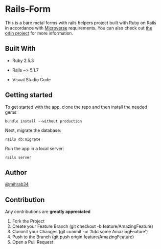 # Rails-Form

This is a bare metal forms with rails helpers project built with Ruby on Rails in accordance with [Microverse](https://www.microverse.org/) requirements. You can also check out [the odin project](https://www.theodinproject.com/courses/ruby-on-rails/lessons/ruby-on-rails-ruby-on-rails) for more information.

## Built With

* Ruby 2.5.3

* Rails ~> 5.1.7

* Visual Studio Code

## Getting started

To get started with the app, clone the repo and then install the needed gems:

```
bundle install --without production
```

Next, migrate the database:

```
rails db:migrate
```

Run the app in a local server:

```
rails server
```

## Author

[@mihrab34](https://github.com/mihrab34)

## Contribution

Any contributions are **greatly appreciated**

1. Fork the Project
2. Create your Feature Branch (git checkout -b feature/AmazingFeature)
3. Commit your Changes (git commit -m 'Add some AmazingFeature')
4. Push to the Branch (git push origin feature/AmazingFeature)
5. Open a Pull Request
